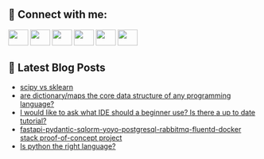 ## 🔎 Connect with me:
[<img height="32" width="40" src="https://cdn.jsdelivr.net/npm/simple-icons@v5/icons/telegram.svg" />](https://t.me/bullbesh)
[<img height="32" width="40" src="https://cdn.jsdelivr.net/npm/simple-icons@v5/icons/vk.svg" />](https://vk.com/bullbesh)
[<img height="32" width="40" src="https://cdn.jsdelivr.net/npm/simple-icons@v5/icons/twitter.svg" />](https://twitter.com/bullbesh1)
[<img height="32" width="40" src="https://cdn.jsdelivr.net/npm/simple-icons@v5/icons/instagram.svg" />](https://www.instagram.com/bullbesh)
[<img height="32" width="40" src="https://cdn.jsdelivr.net/npm/simple-icons@v5/icons/reddit.svg" />](https://www.reddit.com/user/bullbesh)
[<img height="32" width="40" src="https://cdn.jsdelivr.net/npm/simple-icons@v5/icons/youtube.svg" />](https://www.youtube.com/channel/UCtfjRs6uzgq5mfm8S06WTcg)

## 📕 Latest Blog Posts
<!-- BLOG-POST-LIST:START -->
- [scipy vs sklearn](https://www.reddit.com/r/Python/comments/vu70rg/scipy_vs_sklearn/)
- [are dictionary/maps the core data structure of any programming language?](https://www.reddit.com/r/Python/comments/vu6y1m/are_dictionarymaps_the_core_data_structure_of_any/)
- [I would like to ask what IDE should a beginner use? Is there a up to date tutorial?](https://www.reddit.com/r/Python/comments/vu652l/i_would_like_to_ask_what_ide_should_a_beginner/)
- [fastapi-pydantic-sqlorm-yoyo-postgresql-rabbitmq-fluentd-docker stack proof-of-concept project](https://www.reddit.com/r/Python/comments/vu5i77/fastapipydanticsqlormyoyopostgresqlrabbitmqfluentd/)
- [Is python the right language?](https://www.reddit.com/r/Python/comments/vu3qdb/is_python_the_right_language/)
<!-- BLOG-POST-LIST:END -->
